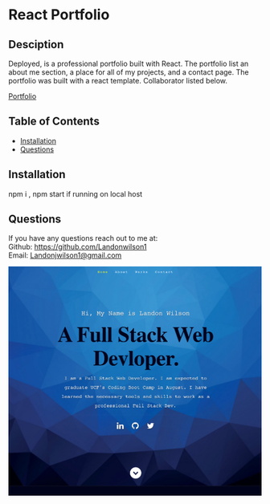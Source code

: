 # React Portfolio 

  ## Desciption 
  Deployed, is a professional portfolio built with React. The portfolio list an about me section, a place for all of my projects, and a contact page. The portfolio   was built with a react template. Collaborator listed below.  
  
  [Portfolio](https://landonwilson1.github.io/ReactPortfolio/)

  ## Table of Contents
  - [Installation](#installation)
  - [Questions](#questions)

  ## Installation 
  npm i , npm start if running on local host 

  ## Questions 
  If you have any questions reach out to me at: </br>
  Github: https://github.com/Landonwilson1 </br>
  Email: Landonjwilson1@gmail.com
  
  
  ![Portfolio](screenshotPort.png)




